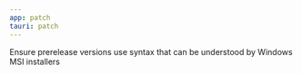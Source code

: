 ```yaml
---
app: patch
tauri: patch
---
```


Ensure prerelease versions use syntax that can be understood by Windows MSI installers

